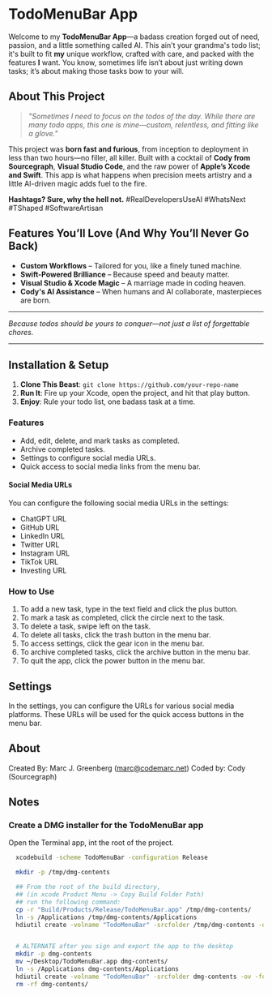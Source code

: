 # TodoMenuBar App

Welcome to my **TodoMenuBar App**—a badass creation forged out of need, passion, and a little something called AI. This ain't your grandma's todo list; it's built to fit **my** unique workflow, crafted with care, and packed with the features **I** want. You know, sometimes life isn’t about just writing down tasks; it’s about making those tasks bow to your will.

## About This Project

> *"Sometimes I need to focus on the todos of the day. While there are many todo apps, this one is mine—custom, relentless, and fitting like a glove."*

This project was **born fast and furious**, from inception to deployment in less than two hours—no filler, all killer. Built with a cocktail of **Cody from Sourcegraph**, **Visual Studio Code**, and the raw power of **Apple’s Xcode and Swift**. This app is what happens when precision meets artistry and a little AI-driven magic adds fuel to the fire.

**Hashtags? Sure, why the hell not.**
#RealDevelopersUseAI #WhatsNext #TShaped #SoftwareArtisan

## Features You’ll Love (And Why You’ll Never Go Back)

- **Custom Workflows** – Tailored for you, like a finely tuned machine.
- **Swift-Powered Brilliance** – Because speed and beauty matter.
- **Visual Studio & Xcode Magic** – A marriage made in coding heaven.
- **Cody's AI Assistance** – When humans and AI collaborate, masterpieces are born.

---

*Because todos should be yours to conquer—not just a list of forgettable chores.*

---

## Installation & Setup

1. **Clone This Beast**: `git clone https://github.com/your-repo-name`
2. **Run It**: Fire up your Xcode, open the project, and hit that play button.
3. **Enjoy**: Rule your todo list, one badass task at a time.


### Features

- Add, edit, delete, and mark tasks as completed.
- Archive completed tasks.
- Settings to configure social media URLs.
- Quick access to social media links from the menu bar.

#### Social Media URLs

You can configure the following social media URLs in the settings:

- ChatGPT URL
- GitHub URL
- LinkedIn URL
- Twitter URL
- Instagram URL
- TikTok URL
- Investing URL

### How to Use

1. To add a new task, type in the text field and click the plus button.
2. To mark a task as completed, click the circle next to the task.
3. To delete a task, swipe left on the task.
4. To delete all tasks, click the trash button in the menu bar.
5. To access settings, click the gear icon in the menu bar.
6. To archive completed tasks, click the archive button in the menu bar.
7. To quit the app, click the power button in the menu bar.

## Settings

In the settings, you can configure the URLs for various social media platforms. These URLs will be used for the quick access buttons in the menu bar.

## About

Created By: Marc J. Greenberg (marc@codemarc.net)
Coded by: Cody (Sourcegraph)

## Notes

### Create a DMG installer for the TodoMenuBar app

Open the Terminal app, int the root of the project.

```bash
  xcodebuild -scheme TodoMenuBar -configuration Release

  mkdir -p /tmp/dmg-contents

  ## From the root of the build directory,
  ## (in xcode Product Menu -> Copy Build Folder Path)
  ## run the following command:
  cp -r "Build/Products/Release/TodoMenuBar.app" /tmp/dmg-contents/
  ln -s /Applications /tmp/dmg-contents/Applications
  hdiutil create -volname "TodoMenuBar" -srcfolder /tmp/dmg-contents -ov -format UDZO "TodoMenuBar.dmg"


  # ALTERNATE after you sign and export the app to the desktop
  mkdir -p dmg-contents
  mv ~/Desktop/TodoMenuBar.app dmg-contents/
  ln -s /Applications dmg-contents/Applications
  hdiutil create -volname "TodoMenuBar" -srcfolder dmg-contents -ov -format UDZO "TodoMenuBar.dmg"
  rm -rf dmg-contents/

```




